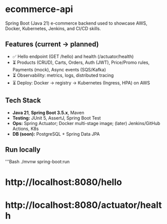 # ecommerce-api

Spring Boot (Java 21) e-commerce backend used to showcase AWS, Docker, Kubernetes, Jenkins, and CI/CD skills.

## Features (current → planned)
- ✅ Hello endpoint (GET /hello) and health (/actuator/health)
- ⏳ Products (CRUD), Carts, Orders, Auth (JWT), Price/Promo rules, Payments (mock), Async events (SQS/Kafka)
- ⏳ Observability: metrics, logs, distributed tracing
- ⏳ Deploy: Docker → registry → Kubernetes (Ingress, HPA) on AWS

## Tech Stack
- **Java 21**, **Spring Boot 3.5.x**, Maven
- **Testing:** JUnit 5, AssertJ, Spring Boot Test
- **Ops:** Spring Actuator; Docker multi-stage image; (later) Jenkins/GitHub Actions, K8s
- **DB (soon):** PostgreSQL + Spring Data JPA

## Run locally
'''Bash
./mvnw spring-boot:run
# http://localhost:8080/hello
# http://localhost:8080/actuator/health
